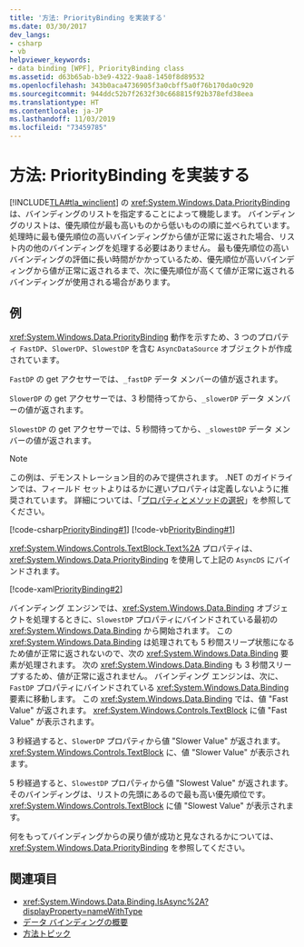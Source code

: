 ```yaml
---
title: '方法: PriorityBinding を実装する'
ms.date: 03/30/2017
dev_langs:
- csharp
- vb
helpviewer_keywords:
- data binding [WPF], PriorityBinding class
ms.assetid: d63b65ab-b3e9-4322-9aa8-1450f8d89532
ms.openlocfilehash: 343b0aca4736905f3a0cbff5a0f76b170da0c920
ms.sourcegitcommit: 944ddc52b7f2632f30c668815f92b378efd38eea
ms.translationtype: HT
ms.contentlocale: ja-JP
ms.lasthandoff: 11/03/2019
ms.locfileid: "73459785"
---
```

# <a name="how-to-implement-prioritybinding"></a>方法: PriorityBinding を実装する
[!INCLUDE[TLA#tla_winclient](../../../../includes/tlasharptla-winclient-md.md)] の <xref:System.Windows.Data.PriorityBinding> は、バインディングのリストを指定することによって機能します。 バインディングのリストは、優先順位が最も高いものから低いものの順に並べられています。 処理時に最も優先順位の高いバインディングから値が正常に返された場合、リスト内の他のバインディングを処理する必要はありません。 最も優先順位の高いバインディングの評価に長い時間がかかっているため、優先順位が高いバインディングから値が正常に返されるまで、次に優先順位が高くて値が正常に返されるバインディングが使用される場合があります。  
  
## <a name="example"></a>例  
 <xref:System.Windows.Data.PriorityBinding> 動作を示すため、3 つのプロパティ `FastDP`、`SlowerDP`、`SlowestDP` を含む `AsyncDataSource` オブジェクトが作成されています。  
  
 `FastDP` の get アクセサーでは、`_fastDP` データ メンバーの値が返されます。  
  
 `SlowerDP` の get アクセサーでは、3 秒間待ってから、`_slowerDP` データ メンバーの値が返されます。  
  
 `SlowestDP` の get アクセサーでは、5 秒間待ってから、`_slowestDP` データ メンバーの値が返されます。  
  
> [!NOTE]
> この例は、デモンストレーション目的のみで提供されます。 .NET のガイドラインでは、フィールド セットよりはるかに遅いプロパティは定義しないように推奨されています。 詳細については、「[プロパティとメソッドの選択](https://docs.microsoft.com/previous-versions/dotnet/netframework-4.0/ms229054(v=vs.100))」を参照してください。  
  
 [!code-csharp[PriorityBinding#1](~/samples/snippets/csharp/VS_Snippets_Wpf/PriorityBinding/CSharp/Window1.xaml.cs#1)]
 [!code-vb[PriorityBinding#1](~/samples/snippets/visualbasic/VS_Snippets_Wpf/PriorityBinding/VisualBasic/AsyncDataSource.vb#1)]  
  
 <xref:System.Windows.Controls.TextBlock.Text%2A> プロパティは、<xref:System.Windows.Data.PriorityBinding> を使用して上記の `AsyncDS` にバインドされます。  
  
 [!code-xaml[PriorityBinding#2](~/samples/snippets/csharp/VS_Snippets_Wpf/PriorityBinding/CSharp/Window1.xaml#2)]  
  
 バインディング エンジンでは、<xref:System.Windows.Data.Binding> オブジェクトを処理するときに、`SlowestDP` プロパティにバインドされている最初の <xref:System.Windows.Data.Binding> から開始されます。 この <xref:System.Windows.Data.Binding> は処理されても 5 秒間スリープ状態になるため値が正常に返されないので、次の <xref:System.Windows.Data.Binding> 要素が処理されます。 次の <xref:System.Windows.Data.Binding> も 3 秒間スリープするため、値が正常に返されません。 バインディング エンジンは、次に、`FastDP` プロパティにバインドされている <xref:System.Windows.Data.Binding> 要素に移動します。 この <xref:System.Windows.Data.Binding> では、値 "Fast Value" が返されます。 <xref:System.Windows.Controls.TextBlock> に値 "Fast Value" が表示されます。  
  
 3 秒経過すると、`SlowerDP` プロパティから値 "Slower Value" が返されます。 <xref:System.Windows.Controls.TextBlock> に、値 "Slower Value" が表示されます。  
  
 5 秒経過すると、`SlowestDP` プロパティから値 "Slowest Value" が返されます。 そのバインディングは、リストの先頭にあるので最も高い優先順位です。 <xref:System.Windows.Controls.TextBlock> に値 "Slowest Value" が表示されます。  
  
 何をもってバインディングからの戻り値が成功と見なされるかについては、<xref:System.Windows.Data.PriorityBinding> を参照してください。  
  
## <a name="see-also"></a>関連項目

- <xref:System.Windows.Data.Binding.IsAsync%2A?displayProperty=nameWithType>
- [データ バインディングの概要](../../../desktop-wpf/data/data-binding-overview.md)
- [方法トピック](data-binding-how-to-topics.md)
